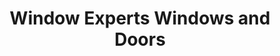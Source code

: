 ---
title: "Window Experts Windows and Doors"
url: /willow-beach/window-experts-windows-and-doors/
shop: shop
---